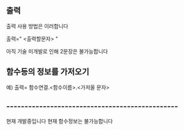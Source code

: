 ## 출력
출력 사용 방법은 이러합니다

출력=" <출력할문자> "

아직 기술 미개발로 인해 2문장은 불가능합니다

## 함수등의 정보를 가저오기

예) 출력= 함수연결.<함수이름>.<가저올 문자>

## -----------------------------------------------

현재 개발중입니다 현재 함수정보는 불가능합니다
